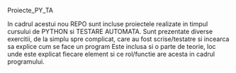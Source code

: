 Proiecte_PY_TA

In cadrul acestui nou REPO sunt incluse proiectele realizate in timpul cursului de PYTHON si TESTARE AUTOMATA.
Sunt prezentate diverse exercitii, de la simplu spre complicat, care au fost scrise/testatre si incearca sa explice cum se face un program 
Este inclusa si o parte de teorie, loc unde este explicat fiecare element si ce rol/functie are acesta in cadrul programului. 
